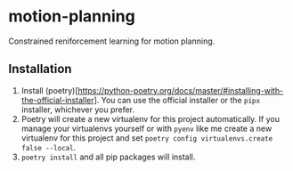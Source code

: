 # motion-planning
Constrained reniforcement learning for motion planning.


## Installation
1. Install (poetry)[https://python-poetry.org/docs/master/#installing-with-the-official-installer]. You can use the official installer or the `pipx` installer, whichever you prefer. 
2. Poetry will create a new virtualenv for this project automatically. If you manage your virtualenvs yourself or with `pyenv` like me create a new virtualenv for this project and set `poetry config virtualenvs.create false --local`.
3. `poetry install` and all pip packages will install.